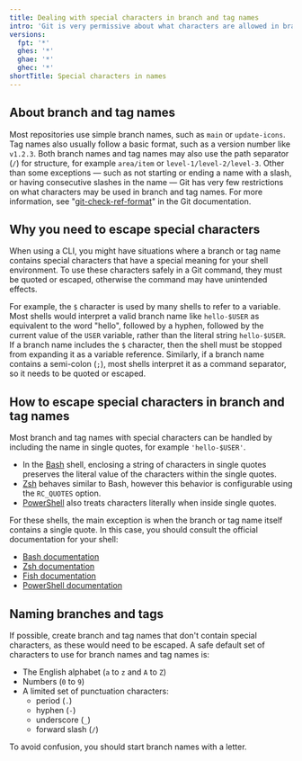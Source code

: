 ```yaml
---
title: Dealing with special characters in branch and tag names
intro: 'Git is very permissive about what characters are allowed in branch and tag names. When using Git from a command-line shell, you may need to escape or quote special characters.'
versions:
  fpt: '*'
  ghes: '*'
  ghae: '*'
  ghec: '*'
shortTitle: Special characters in names
---
```


## About branch and tag names

Most repositories use simple branch names, such as `main` or `update-icons`. Tag names also usually follow a basic format, such as a version number like `v1.2.3`. Both branch names and tag names may also use the path separator (`/`) for structure, for example `area/item` or `level-1/level-2/level-3`. Other than some exceptions &mdash; such as not starting or ending a name with a slash, or having consecutive slashes in the name &mdash; Git has very few restrictions on what characters may be used in branch and tag names. For more information, see "[git-check-ref-format](https://git-scm.com/docs/git-check-ref-format)" in the Git documentation.

## Why you need to escape special characters

When using a CLI, you might have situations where a branch or tag name contains special characters that have a special meaning for your shell environment. To use these characters safely in a Git command, they must be quoted or escaped, otherwise the command may have unintended effects.

For example, the `$` character is used by many shells to refer to a variable. Most shells would interpret a valid branch name like `hello-$USER` as equivalent to the word "hello", followed by a hyphen, followed by the current value of the `USER` variable, rather than the literal string `hello-$USER`. If a branch name includes the `$` character, then the shell must be stopped from expanding it as a variable reference. Similarly, if a branch name contains a semi-colon (`;`), most shells interpret it as a command separator, so it needs to be quoted or escaped.

## How to escape special characters in branch and tag names

Most branch and tag names with special characters can be handled by including the name in single quotes, for example `'hello-$USER'`.

* In the [Bash](https://www.gnu.org/software/bash/) shell, enclosing a string of characters in single quotes preserves the literal value of the characters within the single quotes.
* [Zsh](https://www.zsh.org/) behaves similar to Bash, however this behavior is configurable using the `RC_QUOTES` option.
* [PowerShell](https://microsoft.com/powershell) also treats characters literally when inside single quotes.

For these shells, the main exception is when the branch or tag name itself contains a single quote. In this case, you should consult the official documentation for your shell:

* [Bash documentation](https://www.gnu.org/software/bash/manual/)
* [Zsh documentation](https://zsh.sourceforge.io/Doc/)
* [Fish documentation](https://fishshell.com/docs/current/)
* [PowerShell documentation](https://docs.microsoft.com/en-gb/powershell/)

## Naming branches and tags

If possible, create branch and tag names that don't contain special characters, as these would need to be escaped. A safe default set of characters to use for branch names and tag names is:

* The English alphabet (`a` to `z` and `A` to `Z`)
* Numbers (`0` to `9`)
* A limited set of punctuation characters:
  * period (`.`)
  * hyphen (`-`)
  * underscore (`_`)
  * forward slash (`/`)

To avoid confusion, you should start branch names with a letter.
